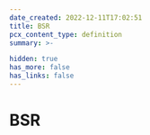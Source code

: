 ```yaml
---
date_created: 2022-12-11T17:02:51
title: BSR
pcx_content_type: definition
summary: >-

hidden: true
has_more: false
has_links: false
---
```


# BSR
